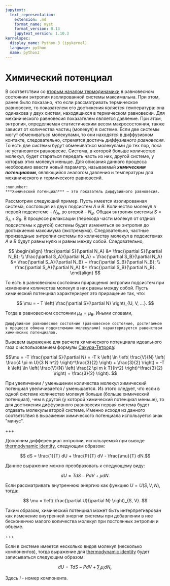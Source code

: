 ```yaml
---
jupytext:
  text_representation:
    extension: .md
    format_name: myst
    format_version: 0.13
    jupytext_version: 1.10.3
kernelspec:
  display_name: Python 3 (ipykernel)
  language: python
  name: python3
---
```


<a id='pvt-td-chemical_potential'></a>
# Химический потенциал
В соответствии со [вторым началом термодинамики](./TD-6-Entropy.html#pvt-td-entropy-second_law-entropy) в равновесном состоянии энтропия изолированной системы максимальна. При этом, ранее было показано, что если рассматривать термическое равновесие, то показателем его достижения является температура: она одинакова у двух систем, находящихся в термическом равновесии. Для механического равновесия показателем является давление. При этом, энтропия, определяемая статистическим весом макросостояния, также зависит от количества частиц (молекул) в системе. Если две системы могут обмениваться молекулами, то они находятся в диффузивном контакте, следовательно, стремятся достичь *диффузивного равновесия*. То есть две системы будут обмениваться молекулами до тех пор, пока не установится равновесие. Система, в которой больше количество молекул, будет стараться передать часть из них, другой системе, у которых этих молекул меньше. Для описания данного процесса необходимо ввести новый параметр, называемый ***химическим потенциалом***, являющийся аналогом давления и температуры для механического и термического равновесий.

```{prf:определение}
:nonumber:
***Химический потенциал*** – это показатель диффузивного равновесия.
```

Рассмотрим следующий пример. Пусть имеется изолированная система, состоящая из двух подсистем $A$ и $B$. Количество молекул в первой подсистеме – $N_A$, во второй – $N_B$. Общая энтропия системы $S = S_A + S_B$. В процессе релаксации (перехода части молекул от отдной подсистемы к другой) системы будет изменяться ее энтропия до достижиения максимума (экстремума). Следовательно, частные производные энтропии системы по количеству молекул в подсистемах $A$ и $B$ будут равны нулю и равны между собой. Следовательно,

$$
\begin{align} \frac{\partial S}{\partial N_A} &= \frac{\partial S}{\partial N_B}; \\ \frac{\partial S_A}{\partial N_A} + \frac{\partial S_B}{\partial N_A} &= \frac{\partial S_A}{\partial N_B} + \frac{\partial S_B}{\partial N_B}; \\ \frac{\partial S_A}{\partial N_A} &= \frac{\partial S_B}{\partial N_B}. \end{align} $$

То есть в равновесном состоянии приращения энтропии подсистем при изменении количества молекул в них равны между собой. Пусть химический потенциал характеризует это приращение так, что:

$$ \mu = - T \left( \frac{\partial S}{\partial N} \right)_{U, V, ...}. $$

Тогда в равновесном состоянии $\mu_A = \mu_B$. Иными словами,

```{admonition} NB
Диффузивное равновесное состояние (равновесное состояние, достигаемое в процессе обмена подсистемами молекулами) характеризуется равенством химических потенциалов.
```

Выведем выражение для расчета химического потенциала идеального газа с использованием формулы [Сакура-Тетрода](./TD-6-Entropy.html#pvt-td-entropy-ideal_gas_entropy):

$$\mu = -T \frac{\partial S}{\partial N} = -T k \left( \ln \left( \frac{V}{N} \left( \frac{4 \pi m U}{3 N h^2} \right)^\frac{3}{2} \right) + \frac{3}{2} \right) = -T k \left( \ln \left( \frac{V}{N} \left( \frac{2 \pi m k T}{h^2} \right)^\frac{3}{2} \right) + \frac{3}{2} \right). $$

При увеличении / уменьшении количества молекул химический потенциал увеличивается / уменьшается. Из этого следует, что если в одной системе количество молекул больше (больше химический потенциал), чем в другой (у которой химический потенциал меньше), то для достижения диффузивного равновесия первая система будет отдавать молекулы второй системе. Именно исходя из данного соответствия в выражении химического потенциала используется знак "минус".

+++

<a id='pvt-td-chemical_potential-thermodynamic_identity'></a>
Дополним дифференциал энтропии, используемый при выводе [thermodynamic identity](TD-6-Entropy.html#pvt-td-entropy-thermodynamic_identity), следующим образом:

$$ dS = \frac{1}{T} dU + \frac{P}{T} dV - \frac{\mu}{T} dN.$$

Данное выражение можно преобразовать к следующему виду:

$$ dU = T dS - P dV + \mu dN. $$

Если рассматривать внутреннюю энергию как функцию $U = U \left( S, V, N \right)$, тогда:

$$ \mu = \left( \frac{\partial U}{\partial N} \right)_{S, V}. $$

Таким образом, химический потенциал может быть интерпретиврован как изменение внутренней энергии системы при добавлении в нее бесконенчно малого количества молекул при постоянных энтропии и объеме.

+++

Если в системе имеется несколько видов молекул (несколько компонентов), тогда выражение для [thermodynamic identity](TD-6-Entropy.html#pvt-td-entropy-thermodynamic_identity) будет записываться следующим образом:

$$ dU = T dS - P dV + \sum_{i} \mu_i dN_i. $$

Здесь $i$ - номер компонента.
